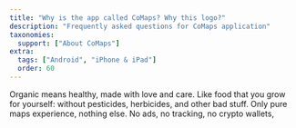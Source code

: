 ```yaml
---
title: "Why is the app called CoMaps? Why this logo?"
description: "Frequently asked questions for CoMaps application"
taxonomies:
  support: ["About CoMaps"]
extra:
  tags: ["Android", "iPhone & iPad"]
  order: 60
---
```


Organic means healthy, made with love and care. Like food that you grow for yourself: without pesticides, herbicides, and other bad stuff. Only pure maps experience, nothing else. No ads, no tracking, no crypto wallets,
